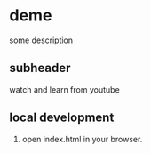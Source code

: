 # deme

some description

## subheader

watch and learn from youtube

## local development

1. open index.html in your browser.
